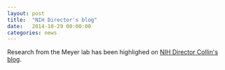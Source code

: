 ```yaml
---
layout: post
title:  "NIH Director's blog"
date:   2014-10-29 00:00:00
categories: news
---
```


Research from the Meyer lab has been highlighed on [NIH Director Collin's blog](https://directorsblog.nih.gov/2014/10/28/creative-minds-tackling-chemotherapy-resistance/).

